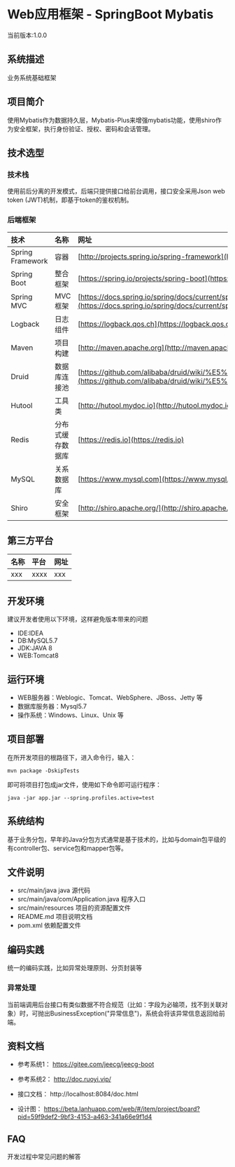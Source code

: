 # Web应用框架 - SpringBoot Mybatis  

当前版本:1.0.0  

## 系统描述  

业务系统基础框架


## 项目简介  

使用Mybatis作为数据持久层，Mybatis-Plus来增强mybatis功能，使用shiro作为安全框架，执行身份验证、授权、密码和会话管理。


## 技术选型  

### 技术栈  

使用前后分离的开发模式，后端只提供接口给前台调用，接口安全采用Json web token (JWT)机制，即基于token的鉴权机制。  

### 后端框架  

| 技术 | 名称 | 网址 |
| :--- | :--- | :--- |
| Spring Framework | 容器 | [http://projects.spring.io/spring-framework](http://projects.spring.io/spring-framework/) |
| Spring Boot | 整合框架 | [https://spring.io/projects/spring-boot](https://spring.io/projects/spring-boot) |
| Spring MVC | MVC框架 | [https://docs.spring.io/spring/docs/current/spring-framework-reference/web.html](https://docs.spring.io/spring/docs/current/spring-framework-reference/web.html) |
| Logback | 日志组件 | [https://logback.qos.ch](https://logback.qos.ch) |
| Maven | 项目构建 | [http://maven.apache.org](http://maven.apache.org/) |
| Druid | 数据库连接池 | [https://github.com/alibaba/druid/wiki/%E5%B8%B8%E8%A7%81%E9%97%AE%E9%A2%98](https://github.com/alibaba/druid/wiki/%E5%B8%B8%E8%A7%81%E9%97%AE%E9%A2%98) |
| Hutool | 工具类 | [http://hutool.mydoc.io](http://hutool.mydoc.io) |
| Redis | 分布式缓存数据库 | [https://redis.io](https://redis.io) |
| MySQL | 关系数据库 | [https://www.mysql.com](https://www.mysql.com) |
| Shiro | 安全框架 | [http://shiro.apache.org/](http://shiro.apache.org/) |
  
  
## 第三方平台  

| 名称 | 平台 | 网址 |
| :--- | :--- | :--- |
| xxx | xxxx | xxx |
  

## 开发环境  
建议开发者使用以下环境，这样避免版本带来的问题  
* IDE:IDEA
* DB:MySQL5.7
* JDK:JAVA 8
* WEB:Tomcat8
  
## 运行环境  

* WEB服务器：Weblogic、Tomcat、WebSphere、JBoss、Jetty 等
* 数据库服务器：Mysql5.7
* 操作系统：Windows、Linux、Unix 等


## 项目部署  

在所开发项目的根路径下，进入命令行，输入：  
```
mvn package -DskipTests
```

即可将项目打包成jar文件，使用如下命令即可运行程序：  
```  
java -jar app.jar --spring.profiles.active=test  
```  

  
## 系统结构  

基于业务分包，早年的Java分包方式通常是基于技术的，比如与domain包平级的有controller包、service包和mapper包等。

## 文件说明  

* src/main/java java 源代码
* src/main/java/com/Application.java 程序入口
* src/main/resources 项目的资源配置文件
* README.md 项目说明文档
* pom.xml 依赖配置文件

## 编码实践  

统一的编码实践，比如异常处理原则、分页封装等

### 异常处理  

当前端调用后台接口有类似数据不符合规范（比如：字段为必输项，找不到关联对象）时，可抛出BusinessException("异常信息")，系统会将该异常信息返回给前端。


## 资料文档  

* 参考系统1： https://gitee.com/jeecg/jeecg-boot
* 参考系统2： http://doc.ruoyi.vip/
* 接口文档： http://localhost:8084/doc.html

* 设计图： https://beta.lanhuapp.com/web/#/item/project/board?pid=59f9def2-9bf3-4153-a463-341a66e9f1d4  


## FAQ  

开发过程中常见问题的解答